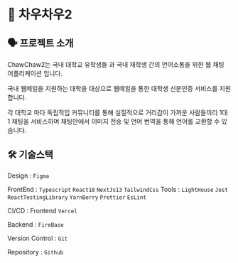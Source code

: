 # 💬 차우차우2

## 🗣 프로젝트 소개

ChawChaw2는 국내 대학교 유학생들 과 국내 재학생 간의 언어소통을 위한 웹 채팅 어플리케이션 입니다.

국내 웹메일을 지원하는 대학을 대상으로 웹메일을 통한 대학생 신분인증 서비스를 지원합니다.

각 대학교 마다 독립적입 커뮤니티를 통해 실질적으로 거리감이 가까운 사람들끼리 1대 1 채팅을 서비스하며 채팅안에서 이미지 전송 및 언어 번역을 통해 언어를 교환할 수 있습니다.


## 🛠 기술스택

Design : `Figma`

FrontEnd : `Typescript` `React18` `NextJs13` `TailwindCss`
Tools : `LightHouse` `Jest` `ReactTestingLibrary` `YarnBerry` `Prettier` `EsLint`

CI/CD : Frontend `Vercel`

Backend : `FireBase`

Version Control : `Git`

Repository : `Github`


